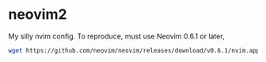 # neovim2
My silly nvim config. To reproduce, must use Neovim 0.6.1 or later,

```sh
wget https://github.com/neovim/neovim/releases/download/v0.6.1/nvim.appimage -O $HOME/bin/nvim
```
